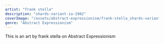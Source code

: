 ```yaml
---
artist: "frank stella"
description: "shards-variant-ia-1982"
coverImage: "/assets/abstract-expressionism/frank-stella_shards-variant-ia-1982.jpg"
genre: "Abstract Expressionism"
---
```

This is an art by frank stella on Abstract Expressionism


